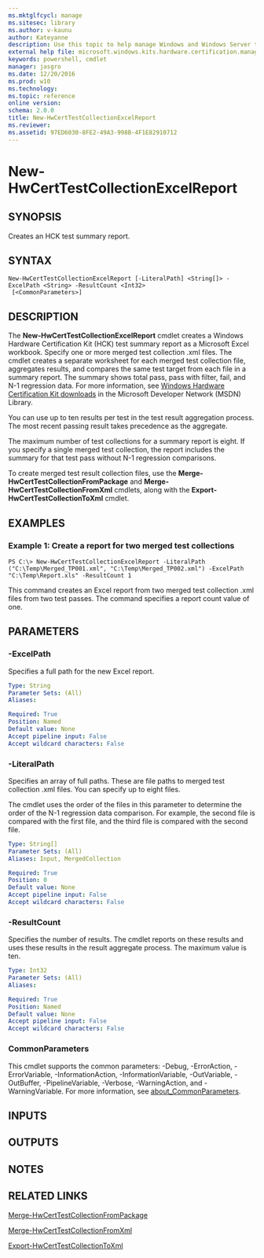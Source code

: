 ```yaml
---
ms.mktglfcycl: manage
ms.sitesec: library
ms.author: v-kaunu
author: Kateyanne
description: Use this topic to help manage Windows and Windows Server technologies with Windows PowerShell.
external help file: microsoft.windows.kits.hardware.certification.management.dll-Help.xml
keywords: powershell, cmdlet
manager: jasgro
ms.date: 12/20/2016
ms.prod: w10
ms.technology: 
ms.topic: reference
online version: 
schema: 2.0.0
title: New-HwCertTestCollectionExcelReport
ms.reviewer:
ms.assetid: 97ED6030-8FE2-49A3-998B-4F1E82910712
---
```


# New-HwCertTestCollectionExcelReport

## SYNOPSIS
Creates an HCK test summary report.

## SYNTAX

```
New-HwCertTestCollectionExcelReport [-LiteralPath] <String[]> -ExcelPath <String> -ResultCount <Int32>
 [<CommonParameters>]
```

## DESCRIPTION
The **New-HwCertTestCollectionExcelReport** cmdlet creates a Windows Hardware Certification Kit (HCK) test summary report as a Microsoft Excel workbook.
Specify one or more merged test collection .xml files.
The cmdlet creates a separate worksheet for each merged test collection file, aggregates results, and compares the same test target from each file in a summary report.
The summary shows total pass, pass with filter, fail, and N-1 regression data.
For more information, see [Windows Hardware Certification Kit downloads](https://go.microsoft.com/fwlink/?LinkId=614978) in the Microsoft Developer Network (MSDN) Library.

You can use up to ten results per test in the test result aggregation process.
The most recent passing result takes precedence as the aggregate.

The maximum number of test collections for a summary report is eight.
If you specify a single merged test collection, the report includes the summary for that test pass without N-1 regression comparisons.

To create merged test result collection files, use the **Merge-HwCertTestCollectionFromPackage** and **Merge-HwCertTestCollectionFromXml** cmdlets, along with the **Export-HwCertTestCollectionToXml** cmdlet.

## EXAMPLES

### Example 1: Create a report for two merged test collections
```
PS C:\> New-HwCertTestCollectionExcelReport -LiteralPath ("C:\Temp\Merged_TP001.xml", "C:\Temp\Merged_TP002.xml") -ExcelPath "C:\Temp\Report.xls" -ResultCount 1
```

This command creates an Excel report from two merged test collection .xml files from two test passes.
The command specifies a report count value of one.

## PARAMETERS

### -ExcelPath
Specifies a full path for the new Excel report.

```yaml
Type: String
Parameter Sets: (All)
Aliases: 

Required: True
Position: Named
Default value: None
Accept pipeline input: False
Accept wildcard characters: False
```

### -LiteralPath
Specifies an array of full paths.
These are file paths to merged test collection .xml files.
You can specify up to eight files.

The cmdlet uses the order of the files in this parameter to determine the order of the N-1 regression data comparison.
For example, the second file is compared with the first file, and the third file is compared with the second file.

```yaml
Type: String[]
Parameter Sets: (All)
Aliases: Input, MergedCollection

Required: True
Position: 0
Default value: None
Accept pipeline input: False
Accept wildcard characters: False
```

### -ResultCount
Specifies the number of results.
The cmdlet reports on these results and uses these results in the result aggregate process.
The maximum value is ten.

```yaml
Type: Int32
Parameter Sets: (All)
Aliases: 

Required: True
Position: Named
Default value: None
Accept pipeline input: False
Accept wildcard characters: False
```

### CommonParameters
This cmdlet supports the common parameters: -Debug, -ErrorAction, -ErrorVariable, -InformationAction, -InformationVariable, -OutVariable, -OutBuffer, -PipelineVariable, -Verbose, -WarningAction, and -WarningVariable. For more information, see [about_CommonParameters](https://go.microsoft.com/fwlink/?LinkID=113216).

## INPUTS

## OUTPUTS

## NOTES

## RELATED LINKS

[Merge-HwCertTestCollectionFromPackage](./Merge-HwCertTestCollectionFromPackage.md)

[Merge-HwCertTestCollectionFromXml](./Merge-HwCertTestCollectionFromXml.md)

[Export-HwCertTestCollectionToXml](./Export-HwCertTestCollectionToXml.md)

